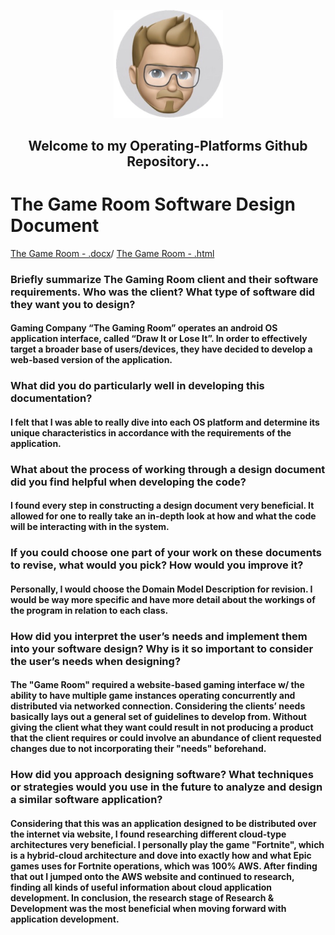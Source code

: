 <p align="center"><img src="https://github.com/va-nilla-gorilla/CPlusPlus/blob/main/thumbnail_IMG_0037.jpg?raw=true" width="175" title="hover text"></p>

<h2 align="center"> Welcome to my Operating-Platforms Github Repository...</h2>

<h1>The Game Room Software Design Document</h1>

<a href="https://github.com/va-nilla-gorilla/Operating-Platforms/blob/main/7-1%20Final%20Design%20Document.docx">The Game Room - .docx</a>/
<a href="https://github.com/va-nilla-gorilla/Operating-Platforms/blob/main/7-1%20Final%20Design%20Document.html">The Game Room - .html</a>
<h3>Briefly summarize The Gaming Room client and their software requirements. Who was the client? What type of software did they want you to design?</h3>

<h4>Gaming Company “The Gaming Room” operates an android OS application interface, called “Draw It or Lose It”. In order to effectively target a broader base of users/devices, they have decided to develop a web-based version of the application.</h4>

<h3>What did you do particularly well in developing this documentation?</h3>

<h4>I felt that I was able to really dive into each OS platform and determine its unique characteristics in accordance with the requirements of the application. </h4>

<h3>What about the process of working through a design document did you find helpful when developing the code?</h3>

<h4>I found every step in constructing a design document very beneficial. It allowed for one to really take an in-depth look at how and what the code will be interacting with in the system.</h4>

<h3>If you could choose one part of your work on these documents to revise, what would you pick? How would you improve it?</h3>

<h4>Personally, I would choose the Domain Model Description for revision. I would be way more specific and have more detail about the workings of the program in relation to each class.</h4>

<h3>How did you interpret the user’s needs and implement them into your software design? Why is it so important to consider the user’s needs when designing?</h3>

<h4>The "Game Room" required a website-based gaming interface w/ the ability to have multiple game instances operating concurrently and distributed via networked connection. Considering the clients’ needs basically lays out a general set of guidelines to develop from. Without giving the client what they want could result in not producing a product that the client requires or could involve an abundance of client requested changes due to not incorporating their "needs" beforehand.</h4>

<h3>How did you approach designing software? What techniques or strategies would you use in the future to analyze and design a similar software application?</h3>

<h4>Considering that this was an application designed to be distributed over the internet via website, I found researching different cloud-type architectures very beneficial. I personally play the game "Fortnite", which is a hybrid-cloud architecture and dove into exactly how and what Epic games uses for Fortnite operations, which was 100% AWS. After finding that out I jumped onto the AWS website and continued to research, finding all kinds of useful information about cloud application development. In conclusion, the research stage of Research & Development was the most beneficial when moving forward with application development.</h4>
